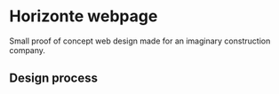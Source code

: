 # Horizonte webpage
Small proof of concept web design made for an imaginary construction company.

## Design process
